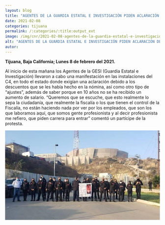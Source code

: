 ```yaml
---
layout: blog
title: "AGENTES DE LA GUARDIA ESTATAL E INVESTIGACIÓN PIDEN ACLARACIÓN DE NÓMINAS"
date: 2021-02-08
categories: tijuana
permalink: /:categories/:title:output_ext
image: /img/cnr/2021-02-08-agentes-de-la-guardia-estatal-e-investigacion-piden-aclaracion-de-nominas.jpg
alt: "AGENTES DE LA GUARDIA ESTATAL E INVESTIGACIÓN PIDEN ACLARACIÓN DE NÓMINAS"
autor:
---
```


**Tijuana, Baja California; Lunes 8 de febrero del 2021.** 

Al inicio de esta mañana los Agentes de la GESI (Guardia Estatal e Investigación) llevaron a cabo una manifestación en las instalaciones del C4, en todo el estado donde exigían una aclaración debido a los descuentos que se les había hecho en la nómina, así como otro tipo de “ajustes”, además de saber porque en 10 años no se ha recibido un aumento de salario. “Queremos que se escuche, que esto realmente lo sepa la ciudadanía, que realmente la fiscalía o los que tienen el control de la Fiscalía, no están haciendo nada por ver por los empleados, que son los que laboramos aquí, que somos gente profesionista y al decir profesionista me refiero, que piden carrera para entrar” comentó un partícipe de la protesta. 


<div id="carouselExampleSlidesOnly" class="carousel slide" data-ride="carousel">
  <div class="carousel-inner">
    <div class="carousel-item active">
       <img class="d-block w-100" src="/img/cnr/2021-02-08-agentes-de-la-guardia-estatal-e-investigacion-piden-aclaracion-de-nominas.jpg" loading="lazy"  alt="AGENTES DE LA GUARDIA ESTATAL E INVESTIGACIÓN PIDEN ACLARACIÓN DE NÓMINAS">
    </div>
  </div>
</div>
